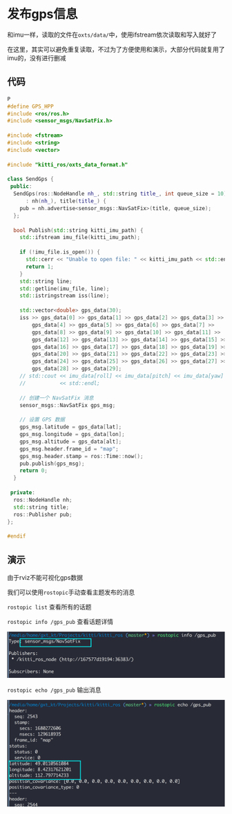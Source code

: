 # 发布gps信息

和imu一样，读取的文件在`oxts/data/`中，使用ifstream依次读取和写入就好了

在这里，其实可以避免重复读取，不过为了方便使用和演示，大部分代码就复用了imu的，没有进行删减



## 代码

```cpp
P
#define GPS_HPP
#include <ros/ros.h>
#include <sensor_msgs/NavSatFix.h>

#include <fstream>
#include <string>
#include <vector>

#include "kitti_ros/oxts_data_format.h"

class SendGps {
 public:
  SendGps(ros::NodeHandle nh_, std::string title_, int queue_size = 10)
      : nh(nh_), title(title_) {
    pub = nh.advertise<sensor_msgs::NavSatFix>(title, queue_size);
  };

  bool Publish(std::string kitti_imu_path) {
    std::ifstream imu_file(kitti_imu_path);

    if (!imu_file.is_open()) {
      std::cerr << "Unable to open file: " << kitti_imu_path << std::endl;
      return 1;
    }
    std::string line;
    std::getline(imu_file, line);
    std::istringstream iss(line);

    std::vector<double> gps_data(30);
    iss >> gps_data[0] >> gps_data[1] >> gps_data[2] >> gps_data[3] >>
        gps_data[4] >> gps_data[5] >> gps_data[6] >> gps_data[7] >>
        gps_data[8] >> gps_data[9] >> gps_data[10] >> gps_data[11] >>
        gps_data[12] >> gps_data[13] >> gps_data[14] >> gps_data[15] >>
        gps_data[16] >> gps_data[17] >> gps_data[18] >> gps_data[19] >>
        gps_data[20] >> gps_data[21] >> gps_data[22] >> gps_data[23] >>
        gps_data[24] >> gps_data[25] >> gps_data[26] >> gps_data[27] >>
        gps_data[28] >> gps_data[29];
    // std::cout << imu_data[roll] << imu_data[pitch] << imu_data[yaw]
    //           << std::endl;
    
    // 创建一个 NavSatFix 消息
    sensor_msgs::NavSatFix gps_msg;

    // 设置 GPS 数据
    gps_msg.latitude = gps_data[lat];
    gps_msg.longitude = gps_data[lon];
    gps_msg.altitude = gps_data[alt];
    gps_msg.header.frame_id = "map";
    gps_msg.header.stamp = ros::Time::now();
    pub.publish(gps_msg);
    return 0;
  }

 private:
  ros::NodeHandle nh;
  std::string title;
  ros::Publisher pub;
};

#endif
```



## 演示

由于rviz不能可视化gps数据

我们可以使用`rostopic`手动查看主题发布的消息

`rostopic list` 查看所有的话题

`rostopic info /gps_pub` 查看话题详情

![image-20230331222317542](https://raw.githubusercontent.com/gxt-kt/picgo_pictures/master/image-20230331222317542.png)

`rostopic echo /gps_pub` 输出消息

![image-20230331222412164](https://raw.githubusercontent.com/gxt-kt/picgo_pictures/master/image-20230331222412164.png)